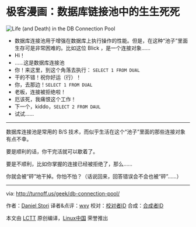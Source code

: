 极客漫画：数据库链接池中的生生死死
===============

![Life (and Death) in the DB Connection Pool](http://turnoff.us/image/en/db-connection-pool.png)

- 数据库连接池用于增强在数据库上执行操作的性能。但是，在这种“池子”里面生存可是非常困难的。比如这位 Blick ，是一个连接对象……
- Hi！
- ……这是数据库连接池
- 你！来这里，到这个角落去执行： `SELECT 1 FROM DUAL`
- 干的不错！祝你好运（行）！
- 你，去那边！`SELECT 1 FROM DUAL`
- 老板，连接被拒绝啦！
- 厄该死，我痛恨这个工作！
- 下一个，kiddo，`SELECT 2 FROM DAUL`
- 试试……

--------

数据库连接池是常用的 B/S 技术，而似乎生活在这个“池子”里面的那些连接对象有点不幸。

要是顺利的话，你干完活就可以歇着了。

要是不顺利，比如你掌握的连接已经被拒绝了，那么……

你就会被“砰”地干掉。你怕不怕？（话说回来，回答错误会不会也被“砰”……）

----
via: http://turnoff.us/geek/db-connection-pool/

作者：[Daniel Stori][a]
译者&点评：[wxy](https://github.com/wxy)
校对：[校对者ID](https://github.com/校对者ID)
合成：[合成者ID](https://github.com/合成者ID)

本文由 [LCTT](https://github.com/LCTT/TranslateProject) 原创编译，[Linux中国](https://linux.cn/) 荣誉推出

[a]:http://turnoff.us/about/
